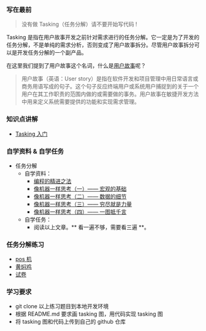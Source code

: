 ### 写在最前

> 没有做 Tasking（任务分解）请不要开始写代码 !

Tasking 是指在用户故事开发之前针对需求进行的任务分解。它一定是为了开发的任务分解，不是单纯的需求分析，否则变成了用户故事拆分。尽管用户故事拆分可以是开发任务分解的一个副产品。

在这里我们提到了用户故事这个名词，什么是[用户故事](http://www.cnblogs.com/jetlian/p/3946359.html)呢？

> 用户故事（英语：User story）是指在软件开发和项目管理中用日常语言或商务用语写成的句子。这个句子反应终端用户或系统用户捕捉到的关于一个用户在其工作职责的范围内做的或需要做的事务。用户故事在敏捷开发方法中用来定义系统需要提供的功能和实现需求管理。

### 知识点讲解

* [Tasking 入门](https://s3.cn-north-1.amazonaws.com.cn/tws-courses-resource/Tasking入门.mp4)

### 自学资料 & 自学任务

* 任务分解
  * 自学资料：
    * [编程的精进之法](https://www.zybuluo.com/jtong/note/504192)
    * [像机器一样思考（一）—— 宏观的基础](https://www.zybuluo.com/jtong/note/403738)
    * [像机器一样思考（二）—— 数据的细节](https://www.zybuluo.com/jtong/note/471501)
    * [像机器一样思考（三）—— 穷尽就是力量](https://www.zybuluo.com/jtong/note/473123)
    * [像机器一样思考（四）—— 一图抵千言](https://www.zybuluo.com/jtong/note/774931)
  * 自学任务：
    * 阅读以上文章。** 看一遍不够，需要看三遍 **。

### 任务分解练习

* [pos 机](https://github.com/CoolCodeTribe/pos-v1-node.git)
* [黄焖鸡](https://github.com/CoolCodeTribe/take-out-food.git)
* [试卷](https://github.com/CoolCodeTribe/make-online-exam-interactive-page.git)

### 学习要求

* git clone 以上练习题目到本地开发环境
* 根据 README.md 要求画 tasking 图，用代码实现 tasking 图
* 将 tasking 图和代码上传到自己的 github 仓库
